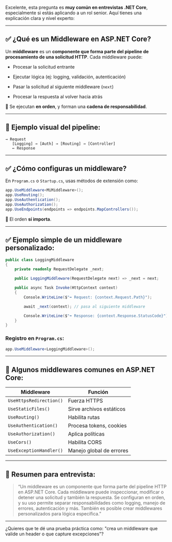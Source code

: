 Excelente, esta pregunta es **muy común en entrevistas .NET Core**, especialmente si estás aplicando a un rol senior. Aquí tienes una explicación clara y nivel experto:

---

## ✅ ¿Qué es un Middleware en ASP.NET Core?

Un **middleware** es un **componente que forma parte del pipeline de procesamiento de una solicitud HTTP**. Cada middleware puede:

- Procesar la solicitud entrante
    
- Ejecutar lógica (ej: logging, validación, autenticación)
    
- Pasar la solicitud al siguiente middleware (`next`)
    
- Procesar la respuesta al volver hacia atrás
    

📌 Se ejecutan **en orden**, y forman una **cadena de responsabilidad**.

---

## 🔄 Ejemplo visual del pipeline:

```
→ Request
   [Logging] → [Auth] → [Routing] → [Controller]
   ← Response
```

---

## ✅ ¿Cómo configuras un middleware?

En `Program.cs` o `Startup.cs`, usas métodos de extensión como:

```csharp
app.UseMiddleware<MiMiddleware>();
app.UseRouting();
app.UseAuthentication();
app.UseAuthorization();
app.UseEndpoints(endpoints => endpoints.MapControllers());
```

🔁 El orden **sí importa**.

---

## ✅ Ejemplo simple de un middleware personalizado:

```csharp
public class LoggingMiddleware
{
    private readonly RequestDelegate _next;

    public LoggingMiddleware(RequestDelegate next) => _next = next;

    public async Task Invoke(HttpContext context)
    {
        Console.WriteLine($"➡️ Request: {context.Request.Path}");

        await _next(context); // pasa al siguiente middleware

        Console.WriteLine($"⬅️ Response: {context.Response.StatusCode}");
    }
}
```

### Registro en `Program.cs`:

```csharp
app.UseMiddleware<LoggingMiddleware>();
```

---

## 🧠 Algunos middlewares comunes en ASP.NET Core:

|Middleware|Función|
|---|---|
|`UseHttpsRedirection()`|Fuerza HTTPS|
|`UseStaticFiles()`|Sirve archivos estáticos|
|`UseRouting()`|Habilita rutas|
|`UseAuthentication()`|Procesa tokens, cookies|
|`UseAuthorization()`|Aplica políticas|
|`UseCors()`|Habilita CORS|
|`UseExceptionHandler()`|Manejo global de errores|

---

## 🎯 Resumen para entrevista:

> “Un middleware es un componente que forma parte del pipeline HTTP en ASP.NET Core. Cada middleware puede inspeccionar, modificar o detener una solicitud y también la respuesta. Se configuran en orden, y su uso permite separar responsabilidades como logging, manejo de errores, autenticación y más. También es posible crear middlewares personalizados para lógica específica.”

---

¿Quieres que te dé una prueba práctica como: "crea un middleware que valide un header o que capture excepciones"?